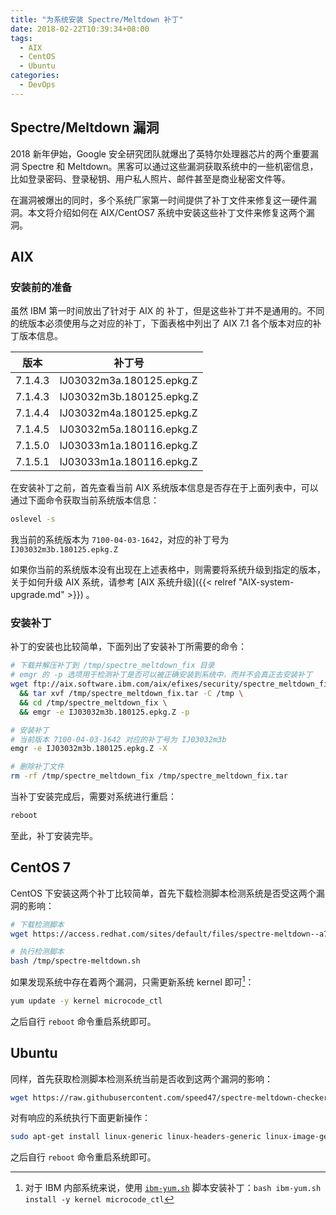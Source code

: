 ```yaml
---
title: "为系统安装 Spectre/Meltdown 补丁"
date: 2018-02-22T10:39:34+08:00
tags:
  - AIX
  - CentOS
  - Ubuntu
categories:
  - DevOps
---
```


## Spectre/Meltdown 漏洞

2018 新年伊始，Google 安全研究团队就爆出了英特尔处理器芯片的两个重要漏洞 Spectre 和 Meltdown。黑客可以通过这些漏洞获取系统中的一些机密信息，比如登录密码、登录秘钥、用户私人照片、邮件甚至是商业秘密文件等。
</br>

在漏洞被爆出的同时，多个系统厂家第一时间提供了补丁文件来修复这一硬件漏洞。本文将介绍如何在 AIX/CentOS7 系统中安装这些补丁文件来修复这两个漏洞。

## AIX
### 安装前的准备
虽然 IBM 第一时间放出了针对于 AIX 的 补丁，但是这些补丁并不是通用的。不同的统版本必须使用与之对应的补丁，下面表格中列出了 AIX 7.1 各个版本对应的补丁版本信息。

版本 | 补丁号 |
---  | ---
7.1.4.3 | IJ03032m3a.180125.epkg.Z
7.1.4.3 | IJ03032m3b.180125.epkg.Z
7.1.4.4 | IJ03032m4a.180125.epkg.Z
7.1.4.5 | IJ03032m5a.180116.epkg.Z
7.1.5.0 | IJ03033m1a.180116.epkg.Z
7.1.5.1 | IJ03033m1a.180116.epkg.Z

<!-- more -->

在安装补丁之前，首先查看当前 AIX 系统版本信息是否存在于上面列表中，可以通过下面命令获取当前系统版本信息：

``` sh
oslevel -s
```

我当前的系统版本为 `7100-04-03-1642`，对应的补丁号为 `IJ03032m3b.180125.epkg.Z`
</br>

如果你当前的系统版本没有出现在上述表格中，则需要将系统升级到指定的版本，关于如何升级 AIX 系统，请参考 [AIX 系统升级]({{< relref "AIX-system-upgrade.md" >}}) 。

### 安装补丁

补丁的安装也比较简单，下面列出了安装补丁所需要的命令：

``` sh
# 下载并解压补丁到 /tmp/spectre_meltdown_fix 目录
# emgr 的 -p 选项用于检测补丁是否可以被正确安装到系统中，而并不会真正去安装补丁
wget ftp://aix.software.ibm.com/aix/efixes/security/spectre_meltdown_fix.tar -O /tmp/spectre_meltdown_fix.tar \
  && tar xvf /tmp/spectre_meltdown_fix.tar -C /tmp \
  && cd /tmp/spectre_meltdown_fix \
  && emgr -e IJ03032m3b.180125.epkg.Z -p

# 安装补丁
# 当前版本 7100-04-03-1642 对应的补丁号为 IJ03032m3b
emgr -e IJ03032m3b.180125.epkg.Z -X

# 删除补丁文件
rm -rf /tmp/spectre_meltdown_fix /tmp/spectre_meltdown_fix.tar
```

当补丁安装完成后，需要对系统进行重启：

``` sh
reboot
```

至此，补丁安装完毕。

## CentOS 7

CentOS 下安装这两个补丁比较简单，首先下载检测脚本检测系统是否受这两个漏洞的影响：

``` sh
# 下载检测脚本
wget https://access.redhat.com/sites/default/files/spectre-meltdown--a79614b.sh -O /tmp/spectre-meltdown.sh

# 执行检测脚本
bash /tmp/spectre-meltdown.sh
```

如果发现系统中存在着两个漏洞，只需更新系统 kernel 即可[^1]：

``` sh
yum update -y kernel microcode_ctl
```

之后自行 `reboot` 命令重启系统即可。

## Ubuntu

同样，首先获取检测脚本检测系统当前是否收到这两个漏洞的影响：

``` sh
wget https://raw.githubusercontent.com/speed47/spectre-meltdown-checker/master/spectre-meltdown-checker.sh
```

对有响应的系统执行下面更新操作：

``` sh
sudo apt-get install linux-generic linux-headers-generic linux-image-generic
```

之后自行 `reboot` 命令重启系统即可。

[^1]: 对于 IBM 内部系统来说，使用 [`ibm-yum.sh`](ftp://ftp3.linux.ibm.com:2121/redhat/ibm-yum.sh) 脚本安装补丁：`bash ibm-yum.sh install -y kernel microcode_ctl`